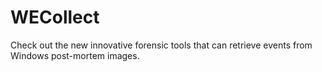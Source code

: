 # WECollect
Check out the new innovative forensic tools that can retrieve events from Windows post-mortem images.
